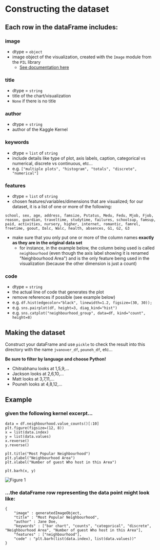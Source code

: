 # Constructing the dataset
## Each row in the dataFrame includes:
### image
 - dtype = `object`
 - image object of the visualization, created with the `Image` module from the `PIL` library
    - [See documentation here](https://pillow.readthedocs.io/en/stable/reference/Image.html)
### title
 - dtype = `string`
 - title of the chart/visualization
 - `None` if there is no title
### author
 - dtype = `string`
 - author of the Kaggle Kernel
### keywords
 - dtype = `list` of `string`
 - include details like type of plot, axis labels, caption, categorical vs numerical, discrete vs continuous, etc...
 - e.g. `["multiple plots", "histogram", "totals", "discrete", "numerical"]`
### features
 - dtype = `list` of `string`
 - chosen features/variables/dimensions that are visualized; for our dataset, it is a list of one or more of the following:
```
school, sex, age, address, famsize, Pstatus, Medu, Fedu, Mjob, Fjob, reason, guardian, traveltime, studytime, failures, schoolsup, famsup, paid, activities, nursery, higher, internet, romantic, famrel, freetime, goout, Dalc, Walc, health, absences, G1, G2, G3
```
- make sure that you only put one or more of the column names
   **exactly as they are in the original data set**
   - for instance, in the example below, the column being used is
     called `neighbourhood` (even though the axis label showing it is renamed "Neighbourhood Area") and is the only feature being used in the
     visualization (because the other dimension is just a count)
### code
 - dtype = `string`
 - the actual line of code that generates the plot
 - remove references if possible (see example below)
 - e.g. `df.hist(edgecolor="black", linewidth=1.2, figsize=(30, 30));`
 - e.g. `sns.pairplot(df, height=3, diag_kind="hist")`
 - e.g. `sns.catplot("neighbourhood_group", data=df, kind="count",
   height=8)`
 
## Making the dataset
  Construct your dataFrame and use `pickle` to check the result into
  this directory with the name `jvanover_df`, `pouneh_df`, etc...

  **Be sure to filter by language and choose Python!**
  - Chitrabhanu looks at 1,5,9,...
  - Jackson looks at 2,6,10,...
  - Matt looks at 3,7,11,...
  - Pouneh looks at 4,8,12,...

## Example

### given the following kernel excerpt...


```
data = df.neighbourhood.value_counts()[:10]
plt.figure(figsize=(12, 8))
x = list(data.index)
y = list(data.values)
x.reverse()
y.reverse()

plt.title("Most Popular Neighbourhood")
plt.ylabel("Neighbourhood Area")
plt.xlabel("Number of guest Who host in this Area")

plt.barh(x, y)
```

![Figure
1](https://www.kaggleusercontent.com/kf/29232855/eyJhbGciOiJkaXIiLCJlbmMiOiJBMTI4Q0JDLUhTMjU2In0..xvaFq1bUv-o-ODFkSwU3jA.s53lKk-nUJTcl3mPOeaaVTA8m_L-ieqB2rIm8flidCMQqneY7NmMu6GtlcdWoZsnm38g0Uj2ypC00k8BFKXN_PWEL-H_kDHqiELv305n63Dqe8zfv3hfUft429a5vewr8U1bmigC13cpFyGfznzIxLHHghkE4L2vRIL7pmfxzU8.3t0_eNnLzXHYy_e2d5OHyw/__results___files/__results___32_1.png)

### ...the dataFrame row representing the data point might look like:
```
{
    "image" : generatedImageObject,
    "title" : "Most Popular Neighbourhood",
    "author" : Jane Doe,
    "keywords" : ["bar chart", "counts", "categorical", "discrete", "Neighbourhood Area", "Number of guest Who host in this Area"],
    "features" : ["neighbourhood"],
    "code" : "plt.barh(list(data.index), list(data.values))"
}
```
